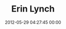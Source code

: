 ---
title: "Erin Lynch"
date: 2012-05-29 04:27:45 00:00
permalink: /erinlynch
twitter: ""
likes: [180,668,585,646,730,783,780,788,310,932,288,1029,1068,1145,1137,1341]
id: 739
gravatar: "http://www.gravatar.com/avatar/19b6bc3123323345715ce0b00f593a9e"
---